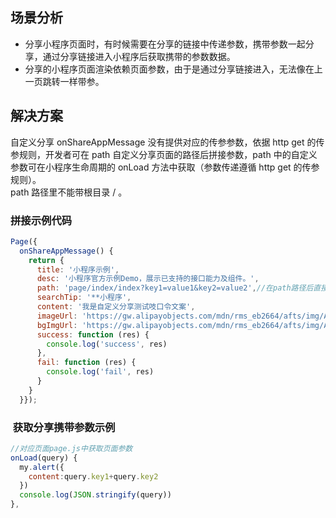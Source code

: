 ## 场景分析
- 分享小程序页面时，有时候需要在分享的链接中传递参数，携带参数一起分享，通过分享链接进入小程序后获取携带的参数数据。
- 分享的小程序页面渲染依赖页面参数，由于是通过分享链接进入，无法像在上一页跳转一样带参。

## 解决方案
自定义分享 onShareAppMessage 没有提供对应的传参参数，依据 http get 的传参规则，开发者可在 path 自定义分享页面的路径后拼接参数，path 中的自定义参数可在小程序生命周期的 onLoad 方法中获取（参数传递遵循 http get 的传参规则）。<br />path 路径里不能带根目录 / 。

### 拼接示例代码
```javascript
Page({ 
  onShareAppMessage() {
    return {
      title: '小程序示例', 
      desc: '小程序官方示例Demo，展示已支持的接口能力及组件。',  
      path: 'page/index/index?key1=value1&key2=value2',//在path路径后直接拼接参数，参数传递遵循 http get 的传参规则   
      searchTip: '**小程序',     
      content: '我是自定义分享测试吱口令文案',     
      imageUrl: 'https://gw.alipayobjects.com/mdn/rms_eb2664/afts/img/A*bFuBQZuNErMAAAAAAAAAAABkARQnAQ',   
      bgImgUrl: 'https://gw.alipayobjects.com/mdn/rms_eb2664/afts/img/A*bFuBQZuNErMAAAAAAAAAAABkARQnAQ',    
      success: function (res) {        
        console.log('success', res)
      },     
      fail: function (res) { 
        console.log('fail', res)    
      }   
    } 
  }});
```

###  获取分享携带参数示例
```javascript
//对应页面page.js中获取页面参数
onLoad(query) {   
  my.alert({    
    content:query.key1+query.key2  
  })  
  console.log(JSON.stringify(query)) 
},
```
 <br /> 
